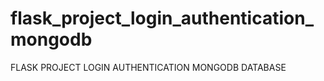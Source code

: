 # flask_project_login_authentication_mongodb
FLASK PROJECT LOGIN AUTHENTICATION MONGODB DATABASE    
